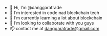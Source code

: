 - 👋 Hi, I’m @danggaratrade
- 👀 I’m interested in code nad blockchain tech
- 🌱 I’m currently learning a lot about blockchain
- 💞️ I’m looking to collaborate with you guys
- 📫 contact me at danggaratrade@gmail.com

<!---
danggaratrade/danggaratrade is a ✨ special ✨ repository because its `README.md` (this file) appears on your GitHub profile.
You can click the Preview link to take a look at your changes.
--->
